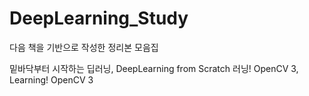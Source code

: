 # DeepLearning_Study

다음 책을 기반으로 작성한 정리본 모음집

밑바닥부터 시작하는 딥러닝, DeepLearning from Scratch
러닝! OpenCV 3,           Learning! OpenCV 3
